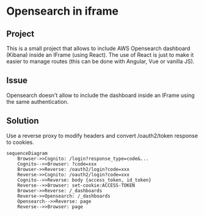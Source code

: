# Opensearch in iframe 

## Project 

This is a small project that allows to include AWS Opensearch dashboard (Kibana) inside an IFrame (using React). The use of React is just to make it easier to manage routes (this can be done with Angular, Vue or vanilla JS).

## Issue 

Opensearch doesn't allow to include the dashboard inside an IFrame using the same authentication. 

## Solution

Use a reverse proxy to modify headers and convert /oauth2/token response to cookies.

```mermaid
sequenceDiagram
    Browser->>Cognito: /login?response_type=code&...
    Cognito-->>Browser: ?code=xxx
    Browser->>Reverse: /oauth2/login?code=xxx
    Reverse->>Cognito: /oauth2/login?code=xxx
    Cognito-->>Reverse: body {access_token, id_token}
    Reverse-->>Browser: set-cookie:ACCESS-TOKEN
    Browser->>Reverse: /_dashboards
    Reverse->>Opensearch: /_dashboards
    Opensearch-->>Reverse: page
    Reverse-->>Browser: page
```
